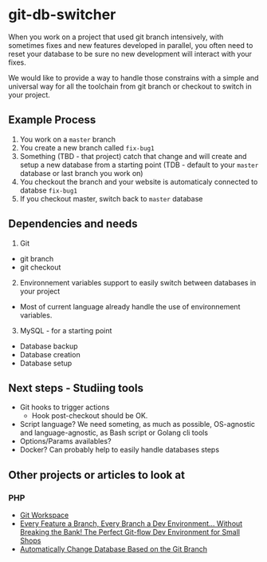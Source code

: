 # git-db-switcher

When you work on a project that used git branch intensively, with sometimes fixes and new features developed in parallel, you often need to reset your database to be sure no new development will interact with your fixes.

We would like to provide a way to handle those constrains with a simple and universal way for all the toolchain from git branch or checkout to switch in your project.

## Example Process

1. You work on a `master` branch
2. You create a new branch called `fix-bug1`
3. Something (TBD - that project) catch that change and will create and setup a new database from a starting point (TDB - default to your `master` database or last branch you work on)
4. You checkout the branch and your website is automaticaly connected to databse `fix-bug1`
5. If you checkout master, switch back to `master` database

## Dependencies and needs

1. Git
  * git branch
  * git checkout
2. Environnement variables support to easily switch between databases in your project
  * Most of current language already handle the use of environnement variables.
3. MySQL - for a starting point
  * Database backup
  * Database creation
  * Database setup

## Next steps - Studiing tools
* Git hooks to trigger actions
  * Hook post-checkout should be OK. 
* Script language? We need someting, as much as possible, OS-agnostic and language-agnostic, as Bash script or Golang cli tools
* Options/Params availables?
* Docker? Can probably help to easily handle databases steps

## Other projects or articles to look at

### PHP

* [Git Workspace](https://github.com/sandervd/git-workspace)
* [Every Feature a Branch, Every Branch a Dev Environment... Without Breaking the Bank! The Perfect Git-flow Dev Environment for Small Shops](https://ohthehugemanatee.org/blog/2013/09/02/every-feature-a-branch-every-branch-a-dev-environment-without-breaking-the-bank-the-perfect-git-flow-dev-environment-for-small-shops/)
* [Automatically Change Database Based on the Git Branch](http://foggyperspective.com/article/automatically-change-database-based-git-branch)
